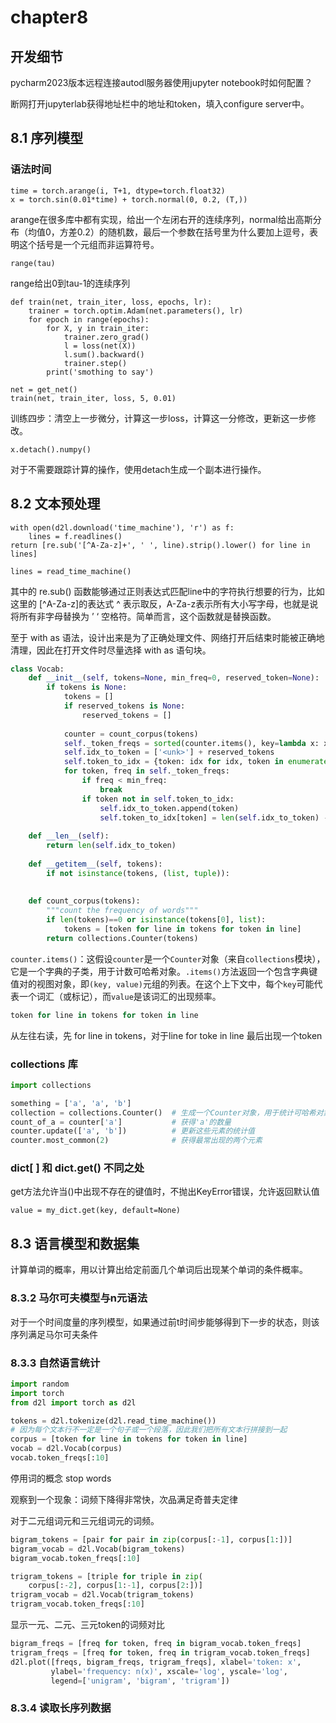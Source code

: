 # chapter8

## 开发细节

pycharm2023版本远程连接autodl服务器使用jupyter notebook时如何配置？

断网打开jupyterlab获得地址栏中的地址和token，填入configure server中。

## 8.1 序列模型

### 语法时间

```
time = torch.arange(i, T+1, dtype=torch.float32)
x = torch.sin(0.01*time) + torch.normal(0, 0.2, (T,))
```

arange在很多库中都有实现，给出一个左闭右开的连续序列，normal给出高斯分布（均值0，方差0.2）的随机数，最后一个参数在括号里为什么要加上逗号，表明这个括号是一个元组而非运算符号。

```
range(tau)
```

range给出0到tau-1的连续序列

```python3
def train(net, train_iter, loss, epochs, lr):
	trainer = torch.optim.Adam(net.parameters(), lr)
    for epoch in range(epochs):
        for X, y in train_iter:
        	trainer.zero_grad()
        	l = loss(net(X))
            l.sum().backward()
            trainer.step()
        print('smothing to say')
        
net = get_net()
train(net, train_iter, loss, 5, 0.01)
```

训练四步：清空上一步微分，计算这一步loss，计算这一分修改，更新这一步修改。

```
x.detach().numpy()
```

对于不需要跟踪计算的操作，使用detach生成一个副本进行操作。

## 8.2 文本预处理

```
with open(d2l.download('time_machine'), 'r') as f:
	lines = f.readlines()
return [re.sub('[^A-Za-z]+', ' ', line).strip().lower() for line in lines]

lines = read_time_machine()
```

其中的 re.sub() 函数能够通过正则表达式匹配line中的字符执行想要的行为，比如这里的 \[^A-Za-z]的表达式 ^ 表示取反，A-Za-z表示所有大小写字母，也就是说将所有非字母替换为 ’ ‘ 空格符。简单而言，这个函数就是替换函数。

至于 with as 语法，设计出来是为了正确处理文件、网络打开后结束时能被正确地清理，因此在打开文件时尽量选择 with as 语句块。

```python
class Vocab:
    def __init__(self, tokens=None, min_freq=0, reserved_token=None):
        if tokens is None:
            tokens = []
            if reserved_tokens is None:
                reserved_tokens = []
            
            counter = count_corpus(tokens)
            self._token_freqs = sorted(counter.items(), key=lambda x: x[1], reverse=True)
            self.idx_to_token = ['<unk>'] + reserved_tokens
            self.token_to_idx = {token: idx for idx, token in enumerate(self.idx_to_token)}
            for token, freq in self._token_freqs:
                if freq < min_freq:
                    break
                if token not in self.token_to_idx:
                    self.idx_to_token.append(token)
                    self.token_to_idx[token] = len(self.idx_to_token) - 1
            
   	def __len__(self):
        return len(self.idx_to_token)
    
    def __getitem__(self, tokens):
        if not isinstance(tokens, (list, tuple)):
            
    
    def count_corpus(tokens):
        """count the frequency of words"""
        if len(tokens)==0 or isinstance(tokens[0], list):
            tokens = [token for line in tokens for token in line]
        return collections.Counter(tokens)
```

`counter.items()`：这假设`counter`是一个`Counter`对象（来自`collections`模块），它是一个字典的子类，用于计数可哈希对象。`.items()`方法返回一个包含字典键值对的视图对象，即`(key, value)`元组的列表。在这个上下文中，每个`key`可能代表一个词汇（或标记），而`value`是该词汇的出现频率。

```python
token for line in tokens for token in line
```

从左往右读，先 for line in tokens，对于line	for toke in line	最后出现一个token

### collections 库

```python
import collections

something = ['a', 'a', 'b']
collection = collections.Counter()	# 生成一个Counter对象，用于统计可哈希对象的数量
count_of_a = counter['a']			# 获得'a'的数量
counter.update(['a', 'b'])			# 更新这些元素的统计值
counter.most_common(2)				# 获得最常出现的两个元素
```

### dict[ ] 和 dict.get() 不同之处

get方法允许当()中出现不存在的键值时，不抛出KeyError错误，允许返回默认值

```
value = my_dict.get(key, default=None)
```

## 8.3 语言模型和数据集

计算单词的概率，用以计算出给定前面几个单词后出现某个单词的条件概率。

### 8.3.2 马尔可夫模型与n元语法

对于一个时间度量的序列模型，如果通过前t时间步能够得到下一步的状态，则该序列满足马尔可夫条件

### 8.3.3 自然语言统计

```python
import random
import torch
from d2l import torch as d2l

tokens = d2l.tokenize(d2l.read_time_machine())
# 因为每个文本行不一定是一个句子或一个段落，因此我们把所有文本行拼接到一起
corpus = [token for line in tokens for token in line]
vocab = d2l.Vocab(corpus)
vocab.token_freqs[:10]
```

停用词的概念	stop words

观察到一个现象：词频下降得非常快，次品满足奇普夫定律

对于二元组词元和三元组词元的词频。

```python
bigram_tokens = [pair for pair in zip(corpus[:-1], corpus[1:])]
bigram_vocab = d2l.Vocab(bigram_tokens)
bigram_vocab.token_freqs[:10]
```

```python
trigram_tokens = [triple for triple in zip(
    corpus[:-2], corpus[1:-1], corpus[2:])]
trigram_vocab = d2l.Vocab(trigram_tokens)
trigram_vocab.token_freqs[:10]
```

显示一元、二元、三元token的词频对比

```python
bigram_freqs = [freq for token, freq in bigram_vocab.token_freqs]
trigram_freqs = [freq for token, freq in trigram_vocab.token_freqs]
d2l.plot([freqs, bigram_freqs, trigram_freqs], xlabel='token: x',
         ylabel='frequency: n(x)', xscale='log', yscale='log',
         legend=['unigram', 'bigram', 'trigram'])
```

### 8.3.4 读取长序列数据

